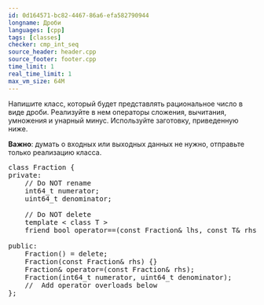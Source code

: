 ```yaml
---
id: 0d164571-bc82-4467-86a6-efa582790944
longname: Дроби
languages: [cpp]
tags: [classes]
checker: cmp_int_seq
source_header: header.cpp
source_footer: footer.cpp
time_limit: 1
real_time_limit: 1
max_vm_size: 64M
---
```



Напишите класс, который будет представлять рациональное число в виде дроби. Реализуйте в нем операторы сложения, вычитания, умножения и унарный минус. Используйте заготовку, приведенную ниже.

**Важно**: думать о входных или выходных данных не нужно, отправьте только реализацию класса.

<pre>
class Fraction {
private:
    // Do NOT rename
    int64_t numerator;
    uint64_t denominator;

    // Do NOT delete
    template < class T >
    friend bool operator==(const Fraction& lhs, const T& rhs);

public:
    Fraction() = delete;
    Fraction(const Fraction& rhs) {}
    Fraction& operator=(const Fraction& rhs);
    Fraction(int64_t numerator, uint64_t denominator);
    //  Add operator overloads below
};
</pre>
